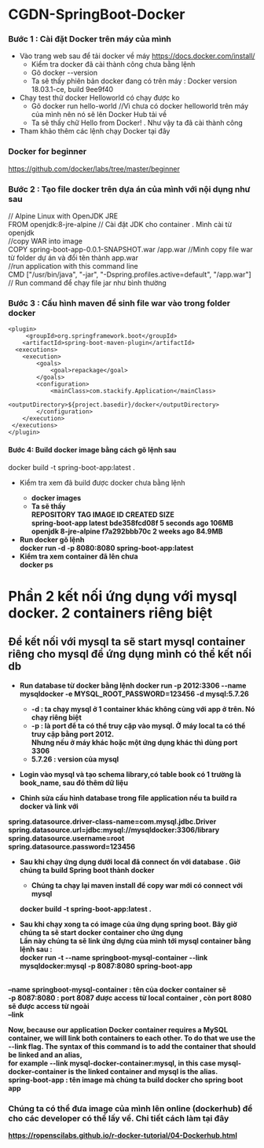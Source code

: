 # CGDN-SpringBoot-Docker
### Bước 1 : Cài đặt Docker trên máy của mình
+ Vào trang web sau để tải docker về máy https://docs.docker.com/install/ <br>
    + Kiểm tra docker đã cài thành công chưa bằng lệnh <br>
    + Gõ docker --version <br>
    + Ta sẽ thấy phiên bản docker đang có trên máy : Docker version 18.03.1-ce, build 9ee9f40 <br>
+ Chạy test thử docker Helloworld có chạy được ko <br>
    + Gõ docker run hello-world //Vì chưa có docker helloworld trên máy của mình nên nó sẽ lên Docker Hub tải về <br>
    + Ta sẽ thấy chữ Hello from Docker! . Như vậy ta đã cài thành công <br>
+ Tham khảo thêm các lệnh chạy Docker tại đây <br>
### Docker for beginner
https://github.com/docker/labs/tree/master/beginner

### Bước 2 : Tạo file docker trên dựa án của mình với nội dụng như sau
// Alpine Linux with OpenJDK JRE <br>
FROM openjdk:8-jre-alpine // Cài đặt JDK cho container . Mình cài từ openjdk <br>
//copy WAR into image <br>
COPY spring-boot-app-0.0.1-SNAPSHOT.war /app.war //Mình copy file war từ folder dự án và đổi tên thành app.war <br>
//run application with this command line  <br>
CMD ["/usr/bin/java", "-jar", "-Dspring.profiles.active=default", "/app.war"] // Run command để chạy file jar như bình thường <br>

### Bước 3 : Cấu hình maven để sinh file war vào trong folder docker <br>

    <plugin>
         <groupId>org.springframework.boot</groupId>
        <artifactId>spring-boot-maven-plugin</artifactId>
      <executions>
        <execution>
            <goals>
                <goal>repackage</goal>
            </goals>
            <configuration>
                <mainClass>com.stackify.Application</mainClass>
                <outputDirectory>${project.basedir}/docker</outputDirectory>
            </configuration>
        </execution>
     </executions>
    </plugin>
#### Bước 4:  Build docker image bằng cách gõ lệnh sau <br>
docker build -t spring-boot-app:latest . 
+ Kiểm tra xem đã build được docker chưa bằng lệnh <b>
  + docker images <br>
  + Ta sẽ thấy <br>
    REPOSITORY          TAG                 IMAGE ID            CREATED             SIZE <br>
    spring-boot-app     latest              bde358fcd08f        5 seconds ago       106MB <br>
    openjdk             8-jre-alpine        f7a292bbb70c        2 weeks ago         84.9MB <br>
+ Run docker  gõ lệnh <br>
docker run -d  -p 8080:8080 spring-boot-app:latest  <br>
+ Kiểm tra xem container đã lên chưa  <br>
docker ps <br>
# Phần 2 kết nối ứng dụng với mysql docker. 2 containers riêng biệt

## Để kết nối với mysql ta sẽ start mysql container riêng cho mysql để ứng dụng mình có thể kết nối db <br>
+ Run database từ docker bằng lệnh
    docker run -p 2012:3306 --name mysqldocker -e MYSQL_ROOT_PASSWORD=123456 -d mysql:5.7.26
        
    + -d : ta chạy mysql ở 1 container khác không cùng với app ở trên. Nó chạy riêng biệt
    + -p : là port để ta có thể truy cập vào mysql. Ở máy local ta có thể truy cập bằng port 2012. <br>
    Nhưng nếu ở máy khác hoặc một ứng dụng khác thì dùng port 3306
    + 5.7.26 : version của mysql
+ Login vào mysql và tạo schema library,có table book có 1 trường là book_name, sau đó thêm dữ liệu  <br>

+ Chỉnh sửa cấu hình database trong file application nếu ta build ra docker và link với  <br>

spring.datasource.driver-class-name=com.mysql.jdbc.Driver <br>
spring.datasource.url=jdbc:mysql://mysqldocker:3306/library <br>
spring.datasource.username=root <br>
spring.datasource.password=123456 <br>

+ Sau khi chạy ứng dụng dưới local đã connect ổn với database . Giờ chúng ta build Spring boot thành docker <br>
    + Chúng ta chạy lại maven install để copy war mới có connect với mysql
    
    docker build -t spring-boot-app:latest . 
    
+ Sau khi chạy xong ta có image của ứng dụng spring boot. Bây giờ chúng ta sẽ start docker container cho ứng dụng <br>
Lần này chúng ta sẽ link ứng dựng của mình tới mysql container bằng lệnh sau : <br>
docker run -t --name springboot-mysql-container --link mysqldocker:mysql -p 8087:8080 spring-boot-app <br>
<br>
–name springboot-mysql-container : tên của docker container sẽ 
<br>
-p 8087:8080 : port 8087 được access từ local container , còn port 8080 sẽ được access từ ngoài 
<br>
–link

Now, because our application Docker container requires a MySQL container, we will link both containers to each other. To do that we use the --link flag. The syntax of this command is to add the container that should be linked and an alias, 
<br>
for example --link mysql-docker-container:mysql, in this case mysql-docker-container is the linked container and mysql is the alias.
<br>
spring-boot-app : tên image mà chúng ta build docker cho spring boot app 

### Chúng ta có thể đưa image của mình lên online (dockerhub) để cho các developer có thể lấy về. Chi tiết cách làm tại đây
https://ropenscilabs.github.io/r-docker-tutorial/04-Dockerhub.html
